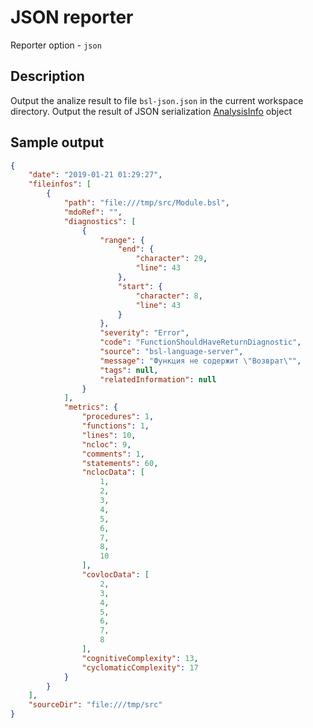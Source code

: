 # JSON reporter

Reporter option - `json`

## Description

Output the analize result to file  `bsl-json.json` in the current workspace directory. Output the result of JSON serialization [AnalysisInfo](https://github.com/1c-syntax/bsl-language-server/blob/develop/src/main/java/com/github/_1c_syntax/bsl/languageserver/reporters/data/AnalysisInfo.java) object

## Sample output

```json
{
    "date": "2019-01-21 01:29:27",
    "fileinfos": [
        {
            "path": "file:///tmp/src/Module.bsl",
            "mdoRef": "",
            "diagnostics": [
                {
                    "range": {
                        "end": {
                            "character": 29,
                            "line": 43
                        },
                        "start": {
                            "character": 8,
                            "line": 43
                        }
                    },
                    "severity": "Error",
                    "code": "FunctionShouldHaveReturnDiagnostic",
                    "source": "bsl-language-server",
                    "message": "Функция не содержит \"Возврат\"",
                    "tags": null,
                    "relatedInformation": null
                }
            ],
            "metrics": {
                "procedures": 1,
                "functions": 1,
                "lines": 10,
                "ncloc": 9,
                "comments": 1,
                "statements": 60,
                "nclocData": [
                    1,
                    2,
                    3,
                    4,
                    5,
                    6,
                    7,
                    8,
                    10
                ],
                "covlocData": [
                    2,
                    3,
                    4,
                    5,
                    6,
                    7,
                    8
                ],
                "cognitiveComplexity": 13,
                "cyclomaticComplexity": 17
            }
        }
    ],
    "sourceDir": "file:///tmp/src"
}
```
